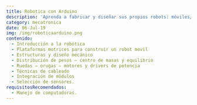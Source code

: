 ```yaml
---
title: Robotica con Arduino
description: 'Aprenda a fabricar y diseñar sus propios robots: móviles/ control android'
category: mecatronica
date: 06-Jul-19
img: /img/roboticaarduino.png
contenido:
  - Introducción a la robótica
  - Plataformas motrices para construir un robot movil
  - Estructuras y diseño mecánico
  - Distribución de pesos – centro de masas y equilibrio
  - Ruedas – orugas – motores y drivers de potencia
  - Técnicas de cableado
  - Integración de módulos
  - Selección de sensores.
requisitosRecomendados:
  - Manejo de computadoras.
---
```


